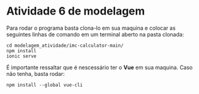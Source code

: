 # Atividade 6 de modelagem
Para rodar o programa basta clona-lo em sua maquina e colocar as seguintes linhas de comando em um terminal aberto na pasta clonada:
```
cd modelagem_atividade/imc-calculator-main/
npm install
ionic serve
```

É importante ressaltar que é nescessário ter o **Vue** em sua maquina. Caso não tenha, basta rodar:
```
npm install --global vue-cli
```
